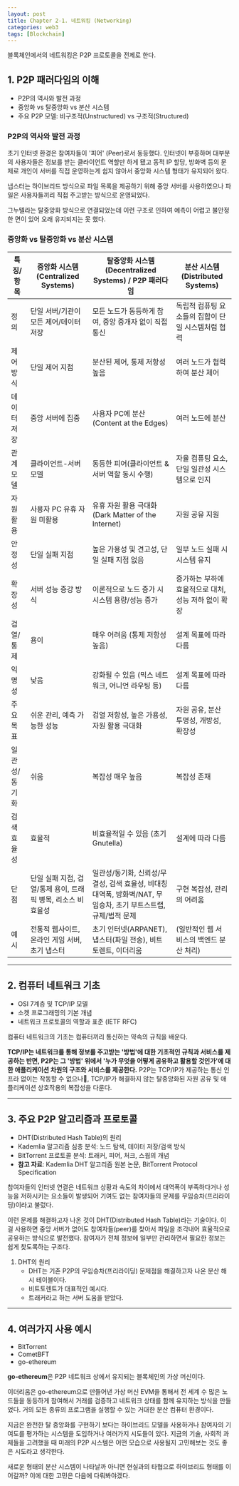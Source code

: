 ```yaml
---
layout: post
title: Chapter 2-1. 네트워킹 (Networking)
categories: web3
tags: [Blockchain]
---
```

블록체인에서의 네트워킹은 P2P 프로토콜을 전제로 한다.

## 1. P2P 패러다임의 이해

- P2P의 역사와 발전 과정
- 중앙화 vs 탈중앙화 vs 분산 시스템
- 주요 P2P 모델: 비구조적(Unstructured) vs 구조적(Structured)

### P2P의 역사와 발전 과정

초기 인터넷 환경은 참여자들이 '피어' (Peer)로서 동등했다. 인터넷이 부흥하며 대부분의 사용자들은 정보를 받는 클라이언트 역할만 하게 됐고 동적 IP 할당, 방화벽 등의 문제로 개인이 서버를 직접 운영하는게 쉽지 않아서 중앙화 시스템 형태가 유지되어 왔다.

냅스터는 하이브리드 방식으로 파일 목록을 제공하기 위해 중앙 서버를 사용하였으나 파일은 사용자들끼리 직접 주고받는 방식으로 운영되었다.

그누텔라는 탈중앙화 방식으로 연결되었는데 이런 구조로 인하여 예측이 어렵고 불안정한 면이 있어 오래 유지되지는 못 했다.

### 중앙화 vs 탈중앙화 vs 분산 시스템

| 특징/항목     | 중앙화 시스템 (Centralized Systems)                          | 탈중앙화 시스템 (Decentralized Systems) / P2P 패러다임                                                          | 분산 시스템 (Distributed Systems)                    |
| ------------- | ------------------------------------------------------------ | --------------------------------------------------------------------------------------------------------------- | ---------------------------------------------------- |
| 정의          | 단일 서버/기관이 모든 제어/데이터 저장                       | 모든 노드가 동등하게 참여, 중앙 중개자 없이 직접 통신                                                           | 독립적 컴퓨팅 요소들의 집합이 단일 시스템처럼 협력   |
| 제어 방식     | 단일 제어 지점                                               | 분산된 제어, 통제 저항성 높음                                                                                   | 여러 노드가 협력하여 분산 제어                       |
| 데이터 저장   | 중앙 서버에 집중                                             | 사용자 PC에 분산 (Content at the Edges)                                                                         | 여러 노드에 분산                                     |
| 관계 모델     | 클라이언트-서버 모델                                         | 동등한 피어(클라이언트 & 서버 역할 동시 수행)                                                                   | 자율 컴퓨팅 요소, 단일 일관성 시스템으로 인지        |
| 자원 활용     | 사용자 PC 유휴 자원 미활용                                   | 유휴 자원 활용 극대화 (Dark Matter of the Internet)                                                             | 자원 공유 지원                                       |
| 안정성        | 단일 실패 지점                                               | 높은 가용성 및 견고성, 단일 실패 지점 없음                                                                      | 일부 노드 실패 시 시스템 유지                        |
| 확장성        | 서버 성능 증강 방식                                          | 이론적으로 노드 증가 시 시스템 용량/성능 증가                                                                   | 증가하는 부하에 효율적으로 대처, 성능 저하 없이 확장 |
| 검열/통제     | 용이                                                         | 매우 어려움 (통제 저항성 높음)                                                                                  | 설계 목표에 따라 다름                                |
| 익명성        | 낮음                                                         | 강화될 수 있음 (믹스 네트워크, 어니언 라우팅 등)                                                                | 설계 목표에 따라 다름                                |
| 주요 목표     | 쉬운 관리, 예측 가능한 성능                                  | 검열 저항성, 높은 가용성, 자원 활용 극대화                                                                      | 자원 공유, 분산 투명성, 개방성, 확장성               |
| 일관성/동기화 | 쉬움                                                         | 복잡성 매우 높음                                                                                                | 복잡성 존재                                          |
| 검색 효율성   | 효율적                                                       | 비효율적일 수 있음 (초기 Gnutella)                                                                              | 설계에 따라 다름                                     |
| 단점          | 단일 실패 지점, 검열/통제 용이, 트래픽 병목, 리소스 비효율성 | 일관성/동기화, 신뢰성/무결성, 검색 효율성, 비대칭 대역폭, 방화벽/NAT, 무임승차, 초기 부트스트랩, 규제/법적 문제 | 구현 복잡성, 관리의 어려움                           |
| 예시          | 전통적 웹사이트, 온라인 게임 서버, 초기 냅스터               | 초기 인터넷(ARPANET), 냅스터(파일 전송), 비트토렌트, 이더리움                                                   | (일반적인 웹 서비스의 백엔드 분산 처리)              |

---



## 2. 컴퓨터 네트워크 기초

- OSI 7계층 및 TCP/IP 모델
- 소켓 프로그래밍의 기본 개념
- 네트워크 프로토콜의 역할과 표준 (IETF RFC)


컴퓨터 네트워크의 기초는 컴퓨터끼리 통신하는 약속의 규칙을 배운다.

**TCP/IP는 네트워크를 통해 정보를 주고받는 '방법'에 대한 기초적인 규칙과 서비스를 제공하는 반면, P2P는 그 '방법' 위에서 '누가 무엇을 어떻게 공유하고 활용할 것인가'에 대한 애플리케이션 차원의 구조와 서비스를 제공한다.**
P2P는 TCP/IP가 제공하는 통신 인프라 없이는 작동할 수 없으나, TCP/IP가 해결하지 않는 탈중앙화된 자원 공유 및 애플리케이션 상호작용의 복잡성을 다룬다.


---


## 3. 주요 P2P 알고리즘과 프로토콜

- DHT(Distributed Hash Table)의 원리
- Kademlia 알고리즘 심층 분석: 노드 탐색, 데이터 저장/검색 방식
- BitTorrent 프로토콜 분석: 트래커, 피어, 처크, 스웜의 개념
- **참고 자료**: Kademlia DHT 알고리즘 원본 논문, BitTorrent Protocol Specification

참여자들의 인터넷 연결은 네트워크 상황과 속도의 차이에서 대역폭이 부족하다거나 성능을 저하시키는 요소들이 발생되어 기여도 없는 참여자들의 문제를 무임승차(프리라이딩)이라고 불렀다.

이런 문제를 해결하고자 나온 것이 DHT(Distributed Hash Table)라는 기술이다. 이걸 사용하면 중앙 서버가 없어도 참여자들(peer)를 찾아서 파일을 조각내어 효율적으로 공유하는 방식으로 발전했다. 참여자가 전체 정보에 일부만 관리하면서 필요한 정보는 쉽게 찾도록하는 구조다.

1. DHT의 원리
   - DHT는 기존 P2P의 무임승차(프리라이딩) 문제점을 해결하고자 나온 분산 해시 테이블이다.
   - 비트토렌트가 대표적인 예시다.
   - 트래커라고 하는 서버 도움을 받았다.

---

## 4. 여러가지 사용 예시

- BitTorrent
- CometBFT
- go-ethereum

**go-ethereum**은 P2P 네트워크 상에서 유지되는 블록체인의 가상 머신이다.

이더리움은 go-ethereum으로 만들어낸 가상 머신 EVM을 통해서 전 세계 수 많은 노드들을 동등하게 참여해서 거래를 검증하고 네트워크 상태를 함께 유지하는 방식을 만들었다. 거의 모든 종류의 프로그램을 실행할 수 있는 거대한 분산 컴퓨터 환경이다.

지금은 완전한 탈 중앙화를 구현하기 보다는 하이브리드 모델을 사용하거나 참여자의 기여도를 평가하는 시스템을 도입하거나 여러가지 시도들이 있다. 지금의 기술, 사회적 과제들을 고려했을 때 미래의 P2P 시스템은 어떤 모습으로 사용될지 고민해보는 것도 좋은 시도라고 생각한다.

새로운 형태의 분산 시스템이 나타날까 아니면 현실과의 타협으로 하이브리드 형태를 이어갈까? 이에 대한 고민은 다음에 다뤄봐야겠다.
